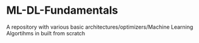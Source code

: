 # ML-DL-Fundamentals
A repository with various basic architectures/optimizers/Machine Learning Algortihms in built from scratch
